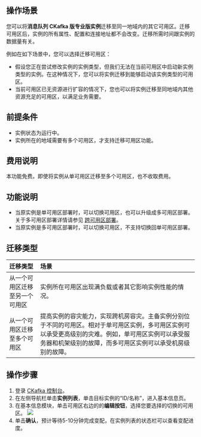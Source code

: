 ## 操作场景

您可以将**消息队列 CKafka 版专业版实例**迁移至同一地域内的其它可用区。迁移可用区后，实例的所有属性、配置和连接地址都不会改变。迁移所需时间跟实例的数据量有关。

例如在如下场景中，您可以选择迁移可用区：

- 假设您正在尝试修改实例的实例类型，但我们无法在当前可用区中启动新实例类型的实例。在这种情况下，您可以将实例迁移到能够启动该实例类型的可用区。
- 当前可用区已无资源进行扩容的情况下，您也可以将实例迁移至同地域内其他资源充足的可用区，以满足业务需要。

## 前提条件

- 实例状态为运行中。
- 实例所在的地域需要有多个可用区，才支持迁移可用区功能。

## 费用说明

本功能免费。即使将实例从单可用区迁移至多个可用区，也不收取费用。

## 功能说明

- 当原实例是单可用区部署时，可以切换可用区，也可以升级成多可用区部署。关于多可用区部署详情请参见 [跨可用区部署](https://intl.cloud.tencent.com/document/product/597/40243)。
- 当原实例是多可用区部署时，可以切换可用区，不支持切换回单可用区部署。

## 迁移类型

| 迁移类型                       | 场景                                                         |
| :----------------------------- | :----------------------------------------------------------- |
| 从一个可用区迁移至另一个可用区 | 实例所在可用区出现满负载或者其它影响实例性能的情况。         |
| 从一个可用区迁移至多个可用区   | 提高实例的容灾能力，实现跨机房容灾。主备实例分别位于不同的可用区。相对于单可用区实例，多可用区实例可以承受更高级别的灾难。例如，单可用区实例可以承受服务器和机架级别的故障，而多可用区实例可以承受机房级别的故障。 |



## 操作步骤

1. 登录 [CKafka 控制台](https://console.intl.cloud.tencent.com/ckafka)。
2. 在左侧导航栏单击**实例列表**，单击目标实例的“ID/名称”，进入基本信息页。
3. 在基本信息模块，单击可用区右边的的**编辑按钮**，选择您要选择的切换的可用区。
   ![](https://qcloudimg.tencent-cloud.cn/raw/602a60c710f974db8ea903d82b1f2ad1.png)
4. 单击**确认**，预计等待5-10分钟完成变配，在实例列表的状态栏可以查看变配进度。
